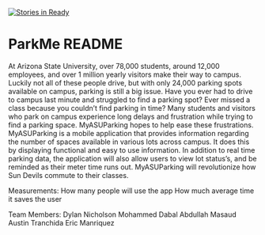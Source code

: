 [![Stories in Ready](https://badge.waffle.io/asu-cis-capstone/parkme.png?label=ready&title=Ready)](https://waffle.io/asu-cis-capstone/parkme)
# ParkMe README

At Arizona State University, over 78,000 students, around 12,000 employees, and over 1 million yearly visitors make their way to campus. Luckily not all of these people drive, but with only 24,000 parking spots available on campus, parking is still a big issue. Have you ever had to drive to campus last minute and struggled to find a parking spot? Ever missed a class because you couldn’t find parking in time? Many students and visitors who park on campus experience long delays and frustration while trying to find a parking space. MyASUParking hopes to help ease these frustrations. MyASUParking is a mobile application that provides information regarding the number of spaces available in various lots across campus. It does this by displaying functional and easy to use information. In addition to real time parking data, the application will also allow users to view lot status’s, and be reminded as their meter time runs out. MyASUParking will revolutionize how Sun Devils commute to their classes.

Measurements:
How many people will use the app
How much average time it saves the user

Team Members:
Dylan Nicholson
Mohammed Dabal
Abdullah Masaud
Austin Tranchida
Eric Manriquez

